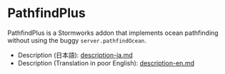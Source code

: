 # PathfindPlus
PathfindPlus is a Stormworks addon that implements ocean pathfinding without using the buggy `server.pathfindOcean`.

 - Description (日本語): [description-ja.md](description-ja.md)
 - Description (Translation in poor English): [description-en.md](description-en.md)
